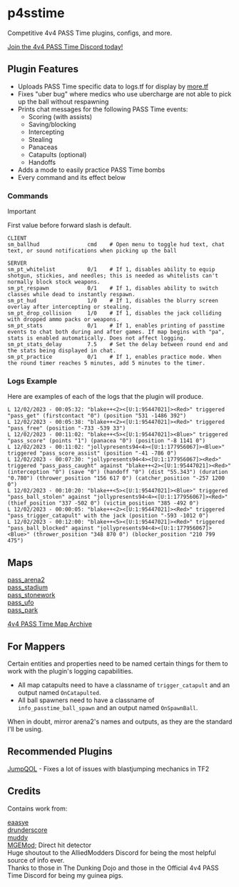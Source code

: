 # p4sstime

Competitive 4v4 PASS Time plugins, configs, and more.

[Join the 4v4 PASS Time Discord today!](https://discord.com/invite/Vrk3Etg)

## Plugin Features

- Uploads PASS Time specific data to logs.tf for display by [more.tf](https://more.tf)
- Fixes "uber bug" where medics who use ubercharge are not able to pick up the ball without respawning
- Prints chat messages for the following PASS Time events:
    - Scoring (with assists)
    - Saving/blocking
    - Intercepting
    - Stealing
    - Panaceas
    - Catapults (optional)
    - Handoffs
- Adds a mode to easily practice PASS Time bombs
- Every command and its effect below

### Commands

> [!IMPORTANT]
> First value before forward slash is default.

```
CLIENT
sm_ballhud               cmd    # Open menu to toggle hud text, chat text, or sound notifications when picking up the ball

SERVER
sm_pt_whitelist          0/1    # If 1, disables ability to equip shotgun, stickies, and needles; this is needed as whitelists can't normally block stock weapons.
sm_pt_respawn            0/1    # If 1, disables ability to switch classes while dead to instantly respawn.
sm_pt_hud                1/0    # If 1, disables the blurry screen overlay after intercepting or stealing.
sm_pt_drop_collision     1/0    # If 1, disables the jack colliding with dropped ammo packs or weapons.
sm_pt_stats              0/1    # If 1, enables printing of passtime events to chat both during and after games. If map begins with "pa", stats is enabled automatically. Does not affect logging.
sm_pt_stats_delay        7.5    # Set the delay between round end and the stats being displayed in chat.
sm_pt_practice           0/1    # If 1, enables practice mode. When the round timer reaches 5 minutes, add 5 minutes to the timer.
```

### Logs Example

Here are examples of each of the logs that the plugin will produce.
```
L 12/02/2023 - 00:05:32: "blake++<2><[U:1:95447021]><Red>" triggered "pass_get" (firstcontact "0") (position "531 -1486 392")
L 12/02/2023 - 00:05:38: "blake++<2><[U:1:95447021]><Red>" triggered "pass_free" (position "-733 -539 33")
L 12/02/2023 - 00:11:02: "blake++<5><[U:1:95447021]><Blue>" triggered "pass_score" (points "1") (panacea "0") (position "-8 1141 0")
L 12/02/2023 - 00:11:02: "jollypresents94<4><[U:1:177956067]><Blue>" triggered "pass_score_assist" (position "-41 -786 0")
L 12/02/2023 - 00:07:30: "jollypresents94<4><[U:1:177956067]><Red>" triggered "pass_pass_caught" against "blake++<2><[U:1:95447021]><Red>" (interception "0") (save "0") (handoff "0") (dist "55.343") (duration "0.780") (thrower_position "156 617 0") (catcher_position "-257 1200 0")
L 12/02/2023 - 00:10:20: "blake++<5><[U:1:95447021]><Blue>" triggered "pass_ball_stolen" against "jollypresents94<4><[U:1:177956067]><Red>" (thief_position "337 -502 0") (victim_position "385 -492 0")
L 12/02/2023 - 00:00:05: "blake++<2><[U:1:95447021]><Red>" triggered "pass_trigger_catapult" with the jack (position "-593 -1012 0")
L 12/02/2023 - 00:12:00: "blake++<5><[U:1:95447021]><Red>" triggered "pass_ball_blocked" against "jollypresents94<4><[U:1:177956067]><Blue>" (thrower_position "348 870 0") (blocker_position "210 799 475")
```

## Maps

[pass_arena2](https://tf2maps.net/downloads/pass_arena2.16840/)\
[pass_stadium](https://tf2maps.net/downloads/pass_stadium.15102/)\
[pass_stonework](https://tf2maps.net/downloads/pass_stonework.15974/)\
[pass_ufo](https://tf2maps.net/downloads/pass_ufo.16796/)\
[pass_park](https://tf2maps.net/downloads/park.16805/)

[4v4 PASS Time Map Archive](http://laxson.site.nfoservers.com/server/maps/)

## For Mappers

Certain entities and properties need to be named certain things for them to work with the plugin's logging capabilities.

- All map catapults need to have a classname of `trigger_catapult` and an output named `OnCatapulted`.
- All ball spawners need to have a classname of `info_passtime_ball_spawn` and an output named `OnSpawnBall`.

When in doubt, mirror arena2's names and outputs, as they are the standard I'll be using.

## Recommended Plugins

[JumpQOL](https://github.com/chrb22/jumpqol/) - Fixes a lot of issues with blastjumping mechanics in TF2

## Credits

Contains work from:

[eaasye](https://github.com/eaasye/passtime/tree/master/addons/sourcemod/plugins)\
[drunderscore](https://github.com/drunderscore/SourcemodPlugins/blob/master/fix_uber_wearoff_condition.sp)\
[muddy](https://github.com/SirBlockles/pass-tweaks/blob/main/passtweaks.sp)\
[MGEMod](https://github.com/sapphonie/MGEMod/blob/master/addons/sourcemod/scripting/mge.sp#L546-L562); Direct hit detector\
Huge shoutout to the AlliedModders Discord for being the most helpful source of info ever.\
Thanks to those in The Dunking Dojo and those in the Official 4v4 PASS Time Discord for being my guinea pigs.
